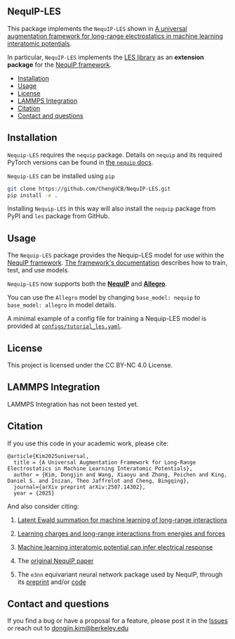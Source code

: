 ## NequIP-LES

This package implements the `NequIP-LES` shown in [A universal augmentation framework for long-range electrostatics in machine learning interatomic potentials](https://arxiv.org/abs/2507.14302).

In particular, `NequIP-LES` implements the [LES library](https://github.com/ChengUCB/les) as an **extension package** for the [NequIP framework](https://github.com/mir-group/nequip).

 - [Installation](#installation)
 - [Usage](#usage)
 - [License](#license)
 - [LAMMPS Integration](#lammps-integration)
 - [Citation](#citation)
 - [Contact and questions](#contact-and-questions)

## Installation
`Nequip-LES` requires the `nequip` package. Details on `nequip` and its required PyTorch versions can be found in [the `nequip` docs](https://nequip.readthedocs.io).

`Nequip-LES` can be installed using `pip`
```bash
git clone https://github.com/ChengUCB/NequIP-LES.git
pip install -e . 
```
Installing `Nequip-LES` in this way will also install the `nequip` package from PyPI and `les` package from GitHub.

## Usage

The `Nequip-LES` package provides the Nequip-LES model for use within the [NequIP framework](https://github.com/mir-group/nequip).
[The framework's documentation](https://nequip.readthedocs.io) describes how  to train, test, and use models.

`Nequip-LES` now supports both the **[NequIP](https://github.com/mir-group/nequip)** and **[Allegro](https://github.com/mir-group/allegro)**.

You can use the `Allegro` model by changing `base_model: nequip` to `base_model: allegro` in model details.

A minimal example of a config file for training a Nequip-LES model is provided at [`configs/tutorial_les.yaml`](configs/tutorial_les.yaml).

## License
This project is licensed under the CC BY-NC 4.0 License.

## LAMMPS Integration

LAMMPS Integration has not been tested yet. 

## Citation

If you use this code in your academic work, please cite:

```text
@article{Kim2025universal,
  title = {A Universal Augmentation Framework for Long-Range Electrostatics in Machine Learning Interatomic Potentials},
  author = {Kim, Dongjin and Wang, Xiaoyu and Zhong, Peichen and King, Daniel S. and Inizan, Theo Jaffrelot and Cheng, Bingqing},
  journal={arXiv preprint arXiv:2507.14302},
  year = {2025}
```

And also consider citing:
 1. [Latent Ewald summation for machine learning of long-range interactions](https://www.nature.com/articles/s41524-025-01577-7)
    
 2. [Learning charges and long-range interactions from energies and forces](https://arxiv.org/abs/2412.15455)
    
 3. [Machine learning interatomic potential can infer electrical response](https://arxiv.org/abs/2504.05169)
 
 4. The [original NequIP paper](https://www.nature.com/articles/s41467-022-29939-5)
    
 5. The `e3nn` equivariant neural network package used by NequIP, through its [preprint](https://arxiv.org/abs/2207.09453) and/or [code](https://github.com/e3nn/e3nn)

## Contact and questions

If you find a bug or have a proposal for a feature, please post it in the [Issues](https://github.com/ChengUCB/NequIP-LES/issues)
or reach out to dongjin.kim@berkeley.edu

